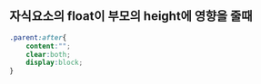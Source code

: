 ## 자식요소의 float이 부모의 height에 영향을 줄때

```css
.parent:after{ 
	content:""; 
	clear:both; 
	display:block; 
}
```

